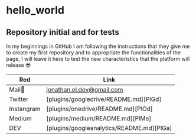 # hello_world

## Repository initial and for tests

In my beginnings in GitHub I am following the instructions that they give me to create my first repository and to appropriate the functionalities of the page, I will leave it here to test the new characteristics that the platform will release 😎

| Red | Link |
| ------ | ------ |
| Mail📮 | jonathan.el.dev@gmail.com |
| Twitter | [plugins/googledrive/README.md][PlGd] |
| Instangram | [plugins/onedrive/README.md][PlOd] |
| Medium | [plugins/medium/README.md][PlMe] |
| DEV | [plugins/googleanalytics/README.md][PlGa] |
